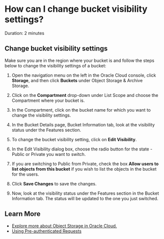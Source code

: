 # How can I change bucket visibility settings?

Duration: 2 minutes

## Change bucket visibility settings

Make sure you are in the region where your bucket is and follow the steps below to change the visibility settings of a bucket:

1. Open the navigation menu on the left in the Oracle Cloud console, click **Storage**, and then click **Buckets** under Object Storage & Archive Storage.

2. Click on the **Compartment** drop-down under List Scope and choose the Compartment where your bucket is.

3. In the Compartment, click on the bucket name for which you want to change the visibility settings.

4. In the Bucket Details page, Bucket Information tab, look at the visibility status under the Features section.

5. To change the bucket visibility setting, click on **Edit Visibility**.

6. In the Edit Visibility dialog box, choose the radio button for the state - Public or Private you want to switch.

7. If you are switching to Public from Private, check the box **Allow users to list objects from this bucket** if you wish to list the objects in the bucket for the users.

8. Click **Save Changes** to save the changes.

9. Now, look at the visibility status under the Features section in the Bucket Information tab. The status will be updated to the one you just switched.

## Learn More

* [Explore more about Object Storage in Oracle Cloud.](https://docs.oracle.com/en-us/iaas/Content/Object/home.htm)
* [Using Pre-authenticated Requests](https://docs.oracle.com/en-us/iaas/Content/Object/Tasks/usingpreauthenticatedrequests.htm)